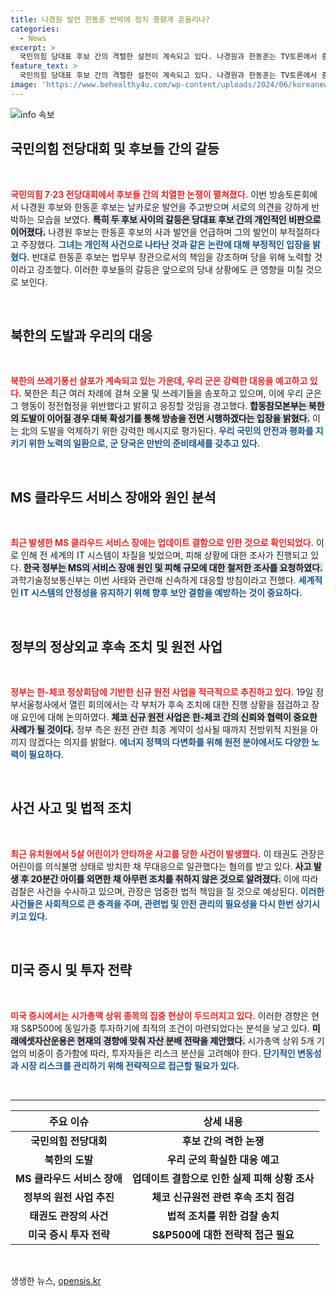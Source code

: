 ```yaml
---
title: 나경원 발언 한동훈 반박에 정치 풍향계 흔들리나?
categories:
  - News
excerpt: >
  국민의힘 당대표 후보 간의 격렬한 설전이 계속되고 있다. 나경원과 한동훈는 TV토론에서 충돌하며 서로 비판을 이어갔고, 북한의 쓰레기 풍선 살포에 대한 군의 대응도 주목받고 있다. 
feature_text: >
  국민의힘 당대표 후보 간의 격렬한 설전이 계속되고 있다. 나경원과 한동훈는 TV토론에서 충돌하며 서로 비판을 이어갔고, 북한의 쓰레기 풍선 살포에 대한 군의 대응도 주목받고 있다. 
image: 'https://www.behealthy4u.com/wp-content/uploads/2024/06/koreanews.jpg'
---
```


<p><img src="https://www.behealthy4u.com/wp-content/uploads/2024/06/koreanews.jpg" alt="info 속보" /></p>

<h2 data-ke-size="size26">국민의힘 전당대회 및 후보들 간의 갈등</h2>

<p data-ke-size="size16">&nbsp;</p>

<p><b><span style="color: #ee2323;">국민의힘 7·23 전당대회에서 후보들 간의 치열한 논쟁이 펼쳐졌다.</span></b> 이번 방송토론회에서 나경원 후보와 한동훈 후보는 날카로운 발언을 주고받으며 서로의 의견을 강하게 반박하는 모습을 보였다. <b><span style="background-color: #21538527;">특히 두 후보 사이의 갈등은 당대표 후보 간의 개인적인 비판으로 이어졌다.</span></b> 나경원 후보는 한동훈 후보의 사과 발언을 언급하며 그의 발언이 부적절하다고 주장했다. <b><span style="color: #1a5490;">그녀는 개인적 사건으로 나타난 것과 같은 논란에 대해 부정적인 입장을 밝혔다.</span></b> 반대로 한동훈 후보는 법무부 장관으로서의 책임을 강조하며 당을 위해 노력할 것이라고 강조했다. 이러한 후보들의 갈등은 앞으로의 당내 상황에도 큰 영향을 미칠 것으로 보인다.</p>

<p data-ke-size="size16">&nbsp;</p>

<h2 data-ke-size="size26">북한의 도발과 우리의 대응</h2>

<p data-ke-size="size16">&nbsp;</p>

<p><b><span style="color: #ee2323;">북한의 쓰레기풍선 살포가 계속되고 있는 가운데, 우리 군은 강력한 대응을 예고하고 있다.</span></b> 북한은 최근 여러 차례에 걸쳐 오물 및 쓰레기들을 송포하고 있으며, 이에 우리 군은 그 행동이 정전협정을 위반했다고 밝히고 응징할 것임을 경고했다. <b><span style="background-color: #21538527;">합동참모본부는 북한의 도발이 이어질 경우 대북 확성기를 통해 방송을 전면 시행하겠다는 입장을 밝혔다.</span></b> 이는 北의 도발을 억제하기 위한 강력한 메시지로 평가된다. <b><span style="color: #1a5490;">우리 국민의 안전과 평화를 지키기 위한 노력의 일환으로, 군 당국은 만반의 준비태세를 갖추고 있다.</span></b></p>

<p data-ke-size="size16">&nbsp;</p>

<h2 data-ke-size="size26">MS 클라우드 서비스 장애와 원인 분석</h2>

<p data-ke-size="size16">&nbsp;</p>

<p><b><span style="color: #ee2323;">최근 발생한 MS 클라우드 서비스 장애는 업데이트 결함으로 인한 것으로 확인되었다.</span></b> 이로 인해 전 세계의 IT 시스템이 차질을 빚었으며, 피해 상황에 대한 조사가 진행되고 있다. <b><span style="background-color: #21538527;">한국 정부는 MS의 서비스 장애 원인 및 피해 규모에 대한 철저한 조사를 요청하였다.</span></b> 과학기술정보통신부는 이번 사태와 관련해 신속하게 대응할 방침이라고 전했다. <b><span style="color: #1a5490;">세계적인 IT 시스템의 안정성을 유지하기 위해 향후 보안 결함을 예방하는 것이 중요하다.</span></b></p>

<p data-ke-size="size16">&nbsp;</p>

<h2 data-ke-size="size26">정부의 정상외교 후속 조치 및 원전 사업</h2>

<p data-ke-size="size16">&nbsp;</p>

<p><b><span style="color: #ee2323;">정부는 한-체코 정상회담에 기반한 신규 원전 사업을 적극적으로 추진하고 있다.</span></b> 19일 정부서울청사에서 열린 회의에서는 각 부처가 후속 조치에 대한 진행 상황을 점검하고 장애 요인에 대해 논의하였다. <b><span style="background-color: #21538527;">체코 신규 원전 사업은 한-체코 간의 신뢰와 협력이 중요한 사례가 될 것이다.</span></b> 정부 측은 원전 관련 최종 계약이 성사될 때까지 전방위적 지원을 아끼지 않겠다는 의지를 밝혔다. <b><span style="color: #1a5490;">에너지 정책의 다변화를 위해 원전 분야에서도 다양한 노력이 필요하다.</span></b></p>

<p data-ke-size="size16">&nbsp;</p>

<h2 data-ke-size="size26">사건 사고 및 법적 조치</h2>

<p data-ke-size="size16">&nbsp;</p>

<p><b><span style="color: #ee2323;">최근 유치원에서 5살 어린이가 안타까운 사고를 당한 사건이 발생했다.</span></b> 이 태권도 관장은 어린이를 의식불명 상태로 방치한 채 무대응으로 일관했다는 혐의를 받고 있다. <b><span style="background-color: #21538527;">사고 발생 후 20분간 아이를 외면한 채 아무런 조치를 취하지 않은 것으로 알려졌다.</span></b> 이에 따라 검찰은 사건을 수사하고 있으며, 관장은 엄중한 법적 책임을 질 것으로 예상된다. <b><span style="color: #1a5490;">이러한 사건들은 사회적으로 큰 충격을 주며, 관련법 및 안전 관리의 필요성을 다시 한번 상기시키고 있다.</span></b></p>

<p data-ke-size="size16">&nbsp;</p>

<h2 data-ke-size="size26">미국 증시 및 투자 전략</h2>

<p data-ke-size="size16">&nbsp;</p>

<p><b><span style="color: #ee2323;">미국 증시에서는 시가총액 상위 종목의 집중 현상이 두드러지고 있다.</span></b> 이러한 경향은 현재 S&amp;P500에 동일가중 투자하기에 최적의 조건이 마련되었다는 분석을 낳고 있다. <b><span style="background-color: #21538527;">미래에셋자산운용은 현재의 경향에 맞춰 자산 분배 전략을 제안했다.</span></b> 시가총액 상위 5개 기업의 비중이 증가함에 따라, 투자자들은 리스크 분산을 고려해야 한다. <b><span style="color: #1a5490;">단기적인 변동성과 시장 리스크를 관리하기 위해 전략적으로 접근할 필요가 있다.</span></b></p>

<p data-ke-size="size16">&nbsp;</p>

<hr>

<table style="width: 100%; border-collapse: collapse;">
    <thead>
        <tr>
            <th style="text-align: center;">주요 이슈</th>
            <th style="text-align: center;">상세 내용</th>
        </tr>
    </thead>
    <tbody>
        <tr>
            <td style="text-align: center; height: 17px;"><b>국민의힘 전당대회</b></td>
            <td style="text-align: center; height: 17px;"><b>후보 간의 격한 논쟁</b></td>
        </tr>
        <tr>
            <td style="text-align: center; height: 17px;"><b>북한의 도발</b></td>
            <td style="text-align: center; height: 17px;"><b>우리 군의 확실한 대응 예고</b></td>
        </tr>
        <tr>
            <td style="text-align: center; height: 17px;"><b>MS 클라우드 서비스 장애</b></td>
            <td style="text-align: center; height: 17px;"><b>업데이트 결함으로 인한 실제 피해 상황 조사</b></td>
        </tr>
        <tr>
            <td style="text-align: center; height: 17px;"><b>정부의 원전 사업 추진</b></td>
            <td style="text-align: center; height: 17px;"><b>체코 신규원전 관련 후속 조치 점검</b></td>
        </tr>
        <tr>
            <td style="text-align: center; height: 17px;"><b>태권도 관장의 사건</b></td>
            <td style="text-align: center; height: 17px;"><b>법적 조치를 위한 검찰 송치</b></td>
        </tr>
        <tr>
            <td style="text-align: center; height: 17px;"><b>미국 증시 투자 전략</b></td>
            <td style="text-align: center; height: 17px;"><b>S&P500에 대한 전략적 접근 필요</b></td>
        </tr>
    </tbody>
</table>

<p data-ke-size="size16">&nbsp;</p>
생생한 뉴스, <a href="https://opensis.kr" rel="dofollow">opensis.kr</a>


